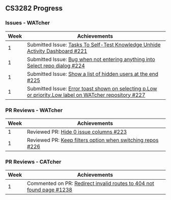 ## CS3282 Progress

### Issues - WATcher

| Week | Achievements |
| ---- | ------------ |
| 1 | Submitted Issue: [Tasks To Self-Test Knowledge Unhide Activity Dashboard #221](https://github.com/CATcher-org/WATcher/issues/221) |
| 1 | Submitted Issue: [Bug when not entering anything into Select repo dialog #224](https://github.com/CATcher-org/WATcher/issues/224) |
| 1 | Submitted Issue: [Show a list of hidden users at the end #225](https://github.com/CATcher-org/WATcher/issues/225) |
| 1 | Submitted Issue: [Error toast shown on selecting p.Low or priority.Low label on WATcher repository #227](https://github.com/CATcher-org/WATcher/issues/227) |


### PR Reviews - WATcher

| Week | Achievements |
| ---- | ------------ |
| 1 | Reviewed PR: [Hide 0 issue columns #223](https://github.com/CATcher-org/WATcher/pull/223) |
| 1 | Reviewed PR: [Keep filters option when switching repos #226](https://github.com/CATcher-org/WATcher/pull/226) |


### PR Reviews - CATcher

| Week | Achievements |
| ---- | ------------ |
| 1 | Commented on PR: [Redirect invalid routes to 404 not found page #1238](https://github.com/CATcher-org/CATcher/pull/1238) |
